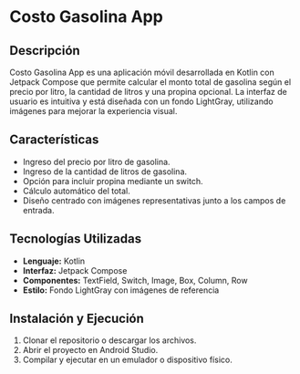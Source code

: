 # Costo Gasolina App

## Descripción
Costo Gasolina App es una aplicación móvil desarrollada en Kotlin con Jetpack Compose que permite calcular el monto total de gasolina según el precio por litro, la cantidad de litros y una propina opcional. La interfaz de usuario es intuitiva y está diseñada con un fondo LightGray, utilizando imágenes para mejorar la experiencia visual.

## Características
- Ingreso del precio por litro de gasolina.
- Ingreso de la cantidad de litros de gasolina.
- Opción para incluir propina mediante un switch.
- Cálculo automático del total.
- Diseño centrado con imágenes representativas junto a los campos de entrada.

## Tecnologías Utilizadas
- **Lenguaje:** Kotlin
- **Interfaz:** Jetpack Compose
- **Componentes:** TextField, Switch, Image, Box, Column, Row
- **Estilo:** Fondo LightGray con imágenes de referencia

## Instalación y Ejecución
1. Clonar el repositorio o descargar los archivos.
2. Abrir el proyecto en Android Studio.
3. Compilar y ejecutar en un emulador o dispositivo físico.

